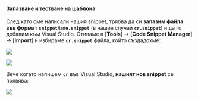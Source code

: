 #### Запазване и тестване на шаблона

След като сме написали нашия snippet, трябва да си **запазим файла във формат** **`snippetName.snippet`** (в нашия случай **`cr.snippet`**) и да го добавим към Visual Studio. Отиваме в  [**Tools**] -> [**Code Snippet Manager**] -> [**Import**] и избираме **`cr.snippet`** файла, който създадохме:

![](/assets/chapter-11-images/01.Code-snippet-06.jpg) 

![](/assets/chapter-11-images/01.Code-snippet-08.jpg) 

Вече когато напишем **`cr`** във Visual Studio, **нашият нов snippet** се появява:

![](/assets/chapter-11-images/01.Code-snippet-07.jpg) 